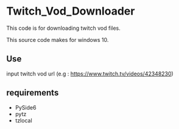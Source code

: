 # Twitch_Vod_Downloader
This code is for downloading twitch vod files.

This source code makes for windows 10. 

## Use
input twitch vod url (e.g : https://www.twitch.tv/videos/42348230)

## requirements
* PySide6
* pytz
* tzlocal